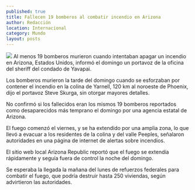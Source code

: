 ```yaml
---
published: true
title: Fallecen 19 bomberos al combatir incendio en Arizona
author: Redacción
location: Internacional
category: Mundo
layout: posts
---
```


![](http://i.imgur.com/2C5Opwvm.jpg)
Al menos 19 bomberos murieron cuando intentaban apagar un incendio en Arizona, Estados Unidos, informó el domingo un portavoz de la oficina del sheriff del condado de Yavapai.

Los bomberos murieron la tarde del domingo cuando se esforzaban por contener el incendio en la colina de Yarnell, 120 km al noroeste de Phoenix, dijo el portavoz Steve Skurga, sin otorgar mayores detalles.

No confirmó si los fallecidos eran los mismos 19 bomberos reportados como desaparecidos más temprano el domingo por una agencia estatal de Arizona.

El fuego comenzó el viernes, y se ha extendido por una amplia zona, lo que llevó a evacuar a los residentes de la colina y del valle Peeples, señalaron autoridades en una página de internet de alertas sobre incendios.

El sitio web local Arizona Republic reportó que el fuego se extendía rápidamente y seguía fuera de control la noche del domingo.

Se esperaba la llegada la mañana del lunes de refuerzos federales para combatir el fuego, que podría destruir hasta 250 viviendas, según advirtieron las autoridades.
